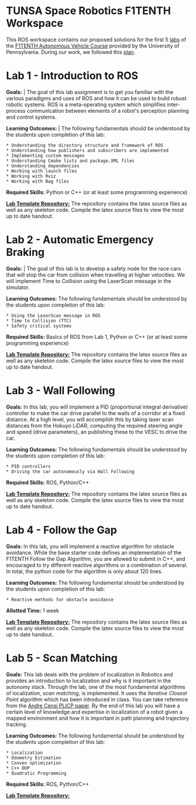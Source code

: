 # TUNSA Space Robotics F1TENTH Workspace

This ROS workspace contains our proposed solutions for the first 5 [labs](https://f1tenth-coursekit.readthedocs.io/en/stable/assignments/labs/index.html) of the [F1TENTH Autonomous Vehicle Course](https://f1tenth-coursekit.readthedocs.io/en/stable/introduction/overview.html) provided by the University of Pennsylvania. During our work, we followed this [plan](https://docs.google.com/spreadsheets/d/12VkkMe5WgANmVBByFx13zXS2Ez5oGKWnXdzBt8jrHEU/edit?usp=sharing).

Lab 1 - Introduction to ROS
=============================

**Goals:** 
| The goal of this lab assignment is to get you familiar with the various paradigms and uses of ROS and how it can be used to build robust robotic systems. ROS is a meta-operating system which simplifies inter-process communication between elements of a robot's perception planning and control systems.

**Learning Outcomes:** 
| The following fundamentals should be understood by the students upon completion of this lab:

	* Understanding the directory structure and framework of ROS
	* Understanding how publishers and subscribers are implemented
	* Implementing custom messages
	* Understanding Cmake lists and package.XML files
	* Understanding dependencies
	* Working with launch files
	* Working with Rviz
	* Working with Bag files
 
**Required Skills:** Python or C++ (or at least some programming experience)

[**Lab Template Repository:**](https://github.com/f1tenth/f1tenth_labs/tree/master/lab1/latex>)
	The repository contains the latex source files as well as any skeleton code. Compile the latex source files to view the most up to date handout.


Lab 2 - Automatic Emergency Braking
======================================

**Goals:**
| The goal of this lab is to develop a safety node for the race cars that will stop the car from collision when travelling at higher velocities. We will implement Time to Collision using the LaserScan message in the simulator. 

**Learning Outcomes:**
The following fundamentals should be understood by the students upon completion of this lab:

	* Using the LaserScan message in ROS
	* Time to Collision (TTC)
	* Safety critical systems

**Required Skills:** Basics of ROS from Lab 1, Python or C++ (or at least some programming experience)

[**Lab Template Repository:**](https://github.com/f1tenth/f1tenth_labs/tree/master/lab2>)
	The repository contains the latex source files as well as any skeleton code. Compile the latex source files to view the most up to date handout.

Lab 3 - Wall Following
=======================

**Goals:**
In this lab, you will implement a PID (proportional integral derivative) controller to make the car drive parallel to the walls of a corridor at a fixed distance. At a high level, you will accomplish this by taking laser scan distances from the Hokuyo LiDAR, computing the required steering angle and speed (drive parameters), an publishing these to the VESC to drive the car. 

**Learning Outcomes:**
The following fundamentals should be understood by the students upon completion of this lab:

	* PID controllers
	* Driving the car autonomously via Wall Following

**Required Skills:** ROS, Python/C++

[**Lab Template Repository:**](https://github.com/f1tenth/f1tenth_labs/tree/master/lab3>)
	The repository contains the latex source files as well as any skeleton code. Compile the latex source files to view the most up to date handout.

Lab 4 - Follow the Gap
===========================================

**Goals:**
In this lab, you will implement a reactive algorithm for obstacle avoidance. While the base starter code defines an implementation of the F1TENTH Follow the Gap Algorithm, you are allowed to submit in C++, and encouraged to try different reactive algorithms or a combination of several. In total, the python code for the algorithm is only about 120 lines.

**Learning Outcomes:**
The following fundamental should be understood by the students upon completion of this lab:

	* Reactive methods for obstacle avoidance

**Allotted Time:** 1 week

[**Lab Template Repository:**](https://github.com/f1tenth/f1tenth_labs/tree/master/lab4>) 
	The repository contains the latex source files as well as any skeleton code. Compile the latex source files to view the most up to date handout.

Lab 5 - Scan Matching
======================

**Goals:**
This lab deals with the problem of localization in Robotics and provides an introduction to localization and why is it important in the autonomy stack. Through the lab, one of the most fundamental algorithms of localization, *scan matching*, is implemented. It uses the *Iterative Closest Point* algorithm which has been introduced in class. You can take reference from the [Andre Censi PLICP paper](https://censi.science/pub/research/2008-icra-plicp.pdf). By the end of this lab you will have a certain level of knowledge and expertise in localization of a robot given a mapped environment and how it is important in path planning and trajectory tracking.

**Learning Outcomes:**
The following fundamental should be understood by the students upon completion of this lab:

	* Localization
	* Odometry Estimation
	* Convex optimization
	* C++ OOP
	* Quadratic Programming

**Required Skills:** ROS, Python/C++

[**Lab Template Repository:**](https://github.com/f1tenth/f1tenth_labs/tree/master/lab5)
